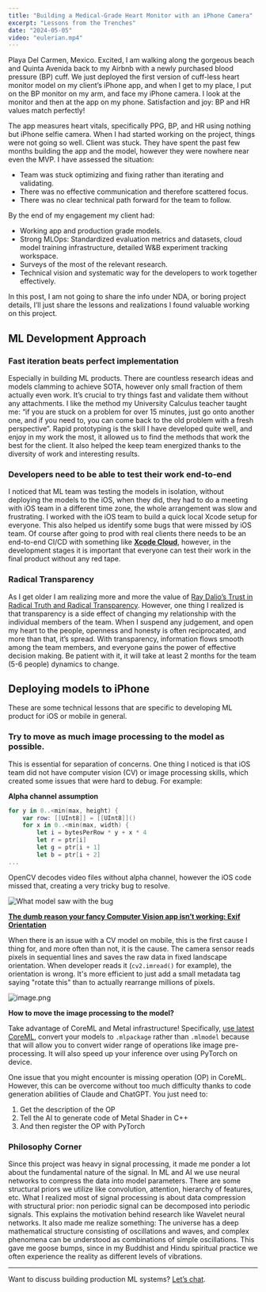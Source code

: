 ```yaml
---
title: "Building a Medical-Grade Heart Monitor with an iPhone Camera"
excerpt: "Lessons from the Trenches"
date: "2024-05-05"
video: "eulerian.mp4"
---
```


Playa Del Carmen, Mexico. Excited, I am walking along the gorgeous beach and Quinta Avenida   back to my Airbnb with a newly purchased blood pressure (BP) cuff. We just deployed the first version of cuff-less heart monitor model on my client’s iPhone app, and when I get to my place, I put on the BP monitor on my arm, and face my iPhone camera. I look at the monitor and then at the app on my phone. Satisfaction and joy: BP and HR values match perfectly! 

The app measures heart vitals, specifically PPG, BP, and HR using nothing but iPhone selfie camera.
When I had started working on the project, things were not going so well. Client was stuck. They have spent the past few months building the app and the model, however they were nowhere near even the MVP. I have assessed the situation:

- Team was stuck optimizing and fixing rather than iterating and validating.
- There was no effective communication and therefore scattered focus.
- There was no clear technical path forward for the team to follow.

By the end of my engagement my client had:

- Working app and production grade models.
- Strong MLOps: Standardized evaluation metrics and datasets, cloud model training infrastructure, detailed W&B experiment tracking workspace.
- Surveys of the most of the relevant research.
- Technical vision and systematic way for the developers to work together effectively.

In this post, I am not going to share the info under NDA, or boring project details, I’ll just share the lessons and realizations I found valuable working on this project.

## ML Development Approach

### Fast iteration beats perfect implementation

Especially in building ML products. There are countless research ideas and models clamming to achieve SOTA, however only small fraction of them actually even work. It’s crucial to try things fast and validate them without any attachments. I like the method my University Calculus teacher taught me: “if you are stuck on a problem for over 15 minutes, just go onto another one, and if you need to, you can come back to the old problem with a fresh perspective”. Rapid prototyping is the skill I have developed quite well, and enjoy in my work the most, it allowed us to find the methods that work the best for the client. It also helped the keep team energized thanks to the diversity of work and interesting results.

### Developers need to be able to test their work end-to-end

I noticed that ML team was testing the models in isolation, without deploying the models to the iOS, when they did, they had to do a meeting with iOS team in a different time zone, the whole arrangement was slow and frustrating. I worked with the iOS team to build a quick local Xcode setup for everyone. This also helped us identify some bugs that were missed by iOS team.
Of course after going to prod with real clients there needs to be an end-to-end CI/CD with something like [**Xcode Cloud**](https://developer.apple.com/documentation/Xcode/About-Continuous-Integration-and-Delivery-with-Xcode-Cloud), however, in the development stages it is important that everyone can test their work in the final product without any red tape.

### Radical Transparency

As I get older I am realizing more and more the value of [Ray Dalio’s Trust in Radical Truth and Radical Transparency](https://www.principles.com/principles/f6412dca-b3f9-4dd0-bb65-274869dd21ed). However, one thing I realized is that transparency is a side effect of changing my relationship with the individual members of the team. When I suspend any judgement, and open my heart to the people, openness and honesty is often reciprocated, and more than that, it’s spread. With transparency, information flows smooth among the team members, and everyone gains the power of effective decision making. Be patient with it, it will take at least 2 months for the team (5-6 people) dynamics to change.

## Deploying models to iPhone

These are some technical lessons that are specific to developing ML product for iOS or mobile in general.

### Try to move as much image processing to the model as possible.

This is essential for separation of concerns. One thing I noticed is that iOS team did not have computer vision (CV) or image processing skills, which created some issues that were hard to debug. For example:

**Alpha channel assumption**

```swift
for y in 0..<min(max, height) {
    var row: [[UInt8]] = [[UInt8]]()
    for x in 0..<min(max, width) {
        let i = bytesPerRow * y + x * 4
        let r = ptr[i]
        let g = ptr[i + 1]
        let b = ptr[i + 2]
...
```

OpenCV decodes video files without alpha channel, however the iOS code missed that, creating a very tricky bug to resolve.

![What model saw with the bug](https://abay.tech/alpha_bug.jpg)

[**The dumb reason your fancy Computer Vision app isn’t working: Exif Orientation**](https://medium.com/@ageitgey/the-dumb-reason-your-fancy-computer-vision-app-isnt-working-exif-orientation-73166c7d39da)

When there is an issue with a CV model on mobile, this is the first cause I thing for, and more often than not, it is the cause. The camera sensor reads pixels in sequential lines and saves the raw data in fixed landscape orientation. When developer reads it (`cv2.imread()` for example), the orientation is wrong. It's more efficient to just add a small metadata tag saying "rotate this" than to actually rearrange millions of pixels. 

![image.png](https://abay.tech/landscape_bug.jpg)

**How to move the image processing to the model?**

Take advantage of CoreML and Metal infrastructure! Specifically, [use latest CoreML](https://coremltools.readme.io/v6.3/docs/pytorch-conversion), convert your models to `.mlpackage` rather than `.mlmodel` because that will allow you to convert wider range of operations like image pre-processing. It will also speed up your inference over using PyTorch on device.

One issue that you might encounter is missing operation (OP) in CoreML. However, this can be overcome without too much difficulty thanks to code generation abilities of Claude and ChatGPT. You just need to: 

1. Get the description of the OP
2. Tell the AI to generate code of Metal Shader in C++
3. And then register the OP with PyTorch

### Philosophy Corner

Since this project was heavy in signal processing, it made me ponder a lot about the fundamental nature of the signal. In ML and AI we use neural networks to compress the data into model parameters. There are some structural priors we utilize like convolution, attention, hierarchy of features, etc. What I realized most of signal processing is about data compression with structural prior: non periodic signal can be decomposed into periodic signals. This explains the motivation behind research like Wavelet neural networks. It also made me realize something: The universe has a deep mathematical structure consisting of oscillations and waves, and complex phenomena can be understood as combinations of simple oscillations. This gave me goose bumps, since in my Buddhist and Hindu spiritual practice we often experience the reality as different levels of vibrations. 

---

Want to discuss building production ML systems? [Let’s chat](https://calendar.app.google/MNjtZnQ85BDBKm1b8).